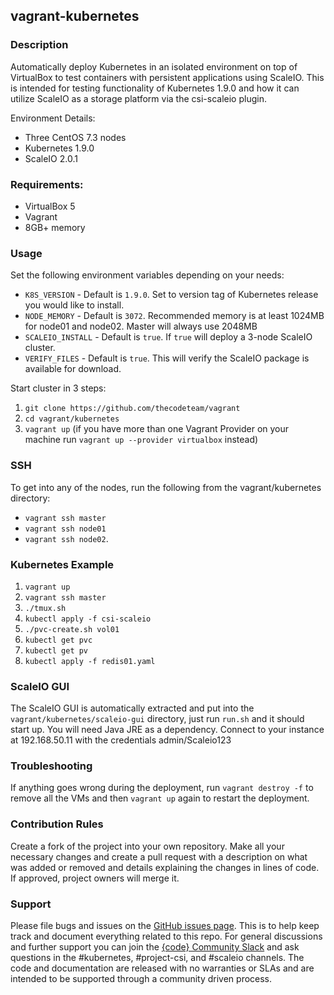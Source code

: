 vagrant-kubernetes
---------------

### Description

Automatically deploy Kubernetes in an isolated environment on top of VirtualBox to test containers with persistent applications using ScaleIO. This is intended for testing functionality of Kubernetes 1.9.0 and how it can utilize ScaleIO as a storage platform via the csi-scaleio plugin.

Environment Details:

- Three CentOS 7.3 nodes
- Kubernetes 1.9.0
- ScaleIO 2.0.1

### Requirements:

- VirtualBox 5
- Vagrant
- 8GB+ memory


### Usage

Set the following environment variables depending on your needs:

 - `K8S_VERSION` - Default is `1.9.0`. Set to version tag of Kubernetes release you would like to install.
 - `NODE_MEMORY` - Default is `3072`. Recommended memory is at least 1024MB for node01 and node02. Master will always use 2048MB
 - `SCALEIO_INSTALL` - Default is `true`. If `true` will deploy a 3-node ScaleIO cluster.
 - `VERIFY_FILES` - Default is `true`. This will verify the ScaleIO package is available for download.

Start cluster in 3 steps:
1. `git clone https://github.com/thecodeteam/vagrant`
2. `cd vagrant/kubernetes`
3. `vagrant up` (if you have more than one Vagrant Provider on your machine run `vagrant up --provider virtualbox` instead)

### SSH

To get into any of the nodes, run the following from the vagrant/kubernetes directory:
- `vagrant ssh master`
- `vagrant ssh node01`
- `vagrant ssh node02`.

### Kubernetes Example

1. `vagrant up`
2. `vagrant ssh master`
3. `./tmux.sh`
4. `kubectl apply -f csi-scaleio`
5. `./pvc-create.sh vol01`
6. `kubectl get pvc`
7. `kubectl get pv`
8. `kubectl apply -f redis01.yaml`

### ScaleIO GUI

The ScaleIO GUI is automatically extracted and put into the `vagrant/kubernetes/scaleio-gui` directory, just run `run.sh` and it should start up. You will need Java JRE as a dependency. Connect to your instance at 192.168.50.11 with the credentials admin/Scaleio123


### Troubleshooting

If anything goes wrong during the deployment, run `vagrant destroy -f` to remove all the VMs and then `vagrant up` again to restart the deployment.

### Contribution Rules

Create a fork of the project into your own repository. Make all your necessary changes and create a pull request with a description on what was added or removed and details explaining the changes in lines of code. If approved, project owners will merge it.

### Support

Please file bugs and issues on the [GitHub issues page](https://github.com/thecodeteam/vagrant/issues). This is to help keep track and document everything related to this repo. For general discussions and further support you can join the [{code} Community Slack](http://community.thecodeteam.com/) and ask questions in the #kubernetes, #project-csi, and #scaleio channels. The code and documentation are released with no warranties or SLAs and are intended to be supported through a community driven process.

